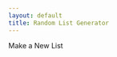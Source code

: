 ```yaml
---
layout: default
title: Random List Generator
---
```

<div id="random-list" class="temp-thanks">
  <!-- <h1>Create a Random Order</h1> -->
  <div id="generate">
    <a>Make a New List</a>
  </div>
  <ol id="list">
  </ol>
</div>